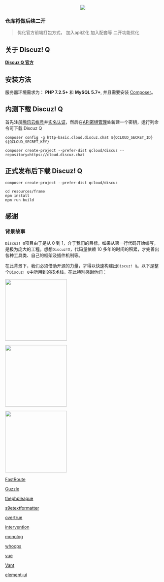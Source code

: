 <p align="center"><img src="https://www.discuz.net/static/image/common/logo.svg"></p>

### 仓库将做后续二开

> 优化官方前端打包方式，
> 加入api优化
> 加入配套等
> 二开功能优化


## 关于 Discuz! Q

**[Discuz Q 官方](https://discuz.chat)**

## 安装方法

服务器环境需求为： **PHP 7.2.5+** 和 **MySQL 5.7+**, 并且需要安装 [Composer](https://getcomposer.org/)。

## 内测下载 Discuz! Q

首先注册[腾讯云帐号](https://cloud.tencent.com)并[实名认证](https://console.cloud.tencent.com/developer/auth)，然后在[API密钥管理](https://console.cloud.tencent.com/cam/capi)处新建一个密钥，运行列命令可下载 Discuz Q

```
composer config -g http-basic.cloud.discuz.chat ${QCLOUD_SECRET_ID} ${QCLOUD_SECRET_KEY}

composer create-project --prefer-dist qcloud/discuz --repository=https://cloud.discuz.chat
```

## 正式发布后下载 Discuz! Q

```
composer create-project --prefer-dist qcloud/discuz

cd resources/frame
npm install
npm run build
```

## 感谢

### 背景故事

`Discuz! Q`项目由于是从 0 到 1，介于我们的目标，如果从第一行代码开始编写，是极为庞大的工程。想想`Discuz!X`，代码量依赖 10 多年的时间的积累，才完善出各种工具类、自己的框架及插件机制等。

在此背景下，我们必须借助开源的力量，才得以快速构建出`Discuz! Q`。以下是整个`Discuz! Q`中所用到的技术栈，在此特别感谢他们：

<p><a href="https://laravel.com/"><img src="https://res.cloudinary.com/dtfbvvkyp/image/upload/v1566331377/laravel-logolockup-cmyk-red.svg" width="200"></a></p>
<p><a href="https://symfony.com/"><img src="https://symfony.com/images/logos/header-logo.svg" width="200"></a></p>
<p><a href="https://getlaminas.org/"><img src="https://getlaminas.org/images/logo/laminas-foundation-rgb.svg" width="200"></a></p>

[FastRoute](https://github.com/nikic/FastRoute)

[Guzzle](http://guzzlephp.org/)

[thephpleague](https://thephpleague.com/) 

[s9etextformatter](https://s9etextformatter.readthedocs.io/)

[overtrue](https://overtrue.me/)

[intervention](http://image.intervention.io/)

[monolog](https://github.com/Seldaek/monolog)

[whoops](https://github.com/filp/whoops)

[vue](https://vuejs.org/)

[Vant](https://youzan.github.io/vant/#/zh-CN/)

[element-ui](https://element.eleme.cn/#/zh-CN)
